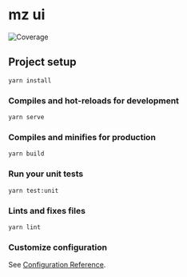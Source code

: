 <!--
 * @Author: mrzou
 * @Date: 2021-08-17 16:17:18
 * @LastEditors: mrzou
 * @LastEditTime: 2021-08-20 16:05:10
 * @Description: file content
-->

# mz ui

![Coverage](https://img.shields.io/codecov/c/gh/zoujian3820/mz-ui/master)

## Project setup

```
yarn install
```

### Compiles and hot-reloads for development

```
yarn serve
```

### Compiles and minifies for production

```
yarn build
```

### Run your unit tests

```
yarn test:unit
```

### Lints and fixes files

```
yarn lint
```

### Customize configuration

See [Configuration Reference](https://cli.vuejs.org/config/).
